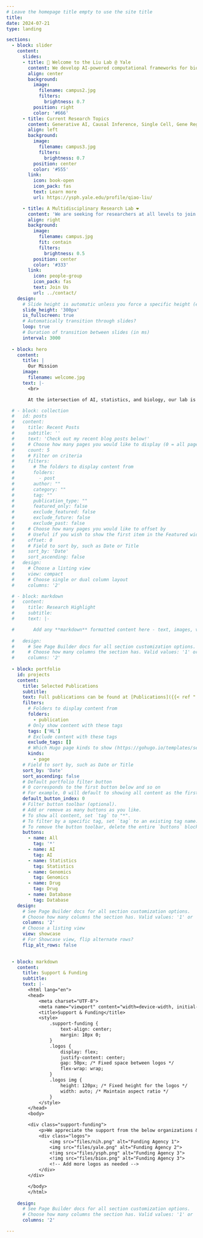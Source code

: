 ```yaml
---
# Leave the homepage title empty to use the site title
title:
date: 2024-07-21
type: landing

sections:
  - block: slider
    content:
      slides:
      - title: 👋 Welcome to the Liu Lab @ Yale
        content: We develop AI-powered computational frameworks for biomedical and statistical research
        align: center
        background:
          image:
            filename: campus2.jpg
            filters:
              brightness: 0.7
          position: right
          color: '#666'
      - title: Current Research Topics
        content: Generative AI, Causal Inference, Single Cell, Gene Regulation, Bayesian Computation
        align: left
        background:
          image:
            filename: campus3.jpg
            filters:
              brightness: 0.7
          position: center
          color: '#555'
        link:
          icon: book-open
          icon_pack: fas
          text: Learn more
          url: https://ysph.yale.edu/profile/qiao-liu/

      - title: A Multidisciplinary Research Lab ❤️ 
        content: 'We are seeking for researchers at all levels to join us!'
        align: right
        background:
          image:
            filename: campus.jpg
            fit: contain
            filters:
              brightness: 0.5
          position: center
          color: '#333'
        link:
          icon: people-group
          icon_pack: fas
          text: Join Us
          url: ../contact/
    design:
      # Slide height is automatic unless you force a specific height (e.g. '400px')
      slide_height: '300px'
      is_fullscreen: true
      # Automatically transition through slides?
      loop: true
      # Duration of transition between slides (in ms)
      interval: 3000
      
  - block: hero
    content:
      title: |
        Our Mission
      image:
        filename: welcome.jpg
      text: |-
        <br>

        At the intersection of AI, statistics, and biology, our lab is dedicated to developing novel computational frameworks for unraveling the complexities of biomedical data, paving the way for groundbreaking discoveries in computational biology and biomedical informatics.

  # - block: collection
  #   id: posts
  #   content:
  #     title: Recent Posts
  #     subtitle: ''
  #     text: 'Check out my recent blog posts below!'
  #     # Choose how many pages you would like to display (0 = all pages)
  #     count: 5
  #     # Filter on criteria
  #     filters:
  #       # The folders to display content from
  #       folders:
  #         - post
  #       author: ""
  #       category: ""
  #       tag: ""
  #       publication_type: ""
  #       featured_only: false
  #       exclude_featured: false
  #       exclude_future: false
  #       exclude_past: false
  #     # Choose how many pages you would like to offset by
  #     # Useful if you wish to show the first item in the Featured widget
  #     offset: 0
  #     # Field to sort by, such as Date or Title
  #     sort_by: 'Date'
  #     sort_ascending: false
  #   design:
  #     # Choose a listing view
  #     view: compact
  #     # Choose single or dual column layout
  #     columns: '2'

  # - block: markdown
  #   content:
  #     title: Research Highlight
  #     subtitle: 
  #     text: |-

  #       Add any **markdown** formatted content here - text, images, videos, galleries - and even HTML code! {{% cta cta_link="./people/" cta_text="Meet the team ❤️ " %}} 
        
  #   design:
  #     # See Page Builder docs for all section customization options.
  #     # Choose how many columns the section has. Valid values: '1' or '2'.
  #     columns: '2'
      
  - block: portfolio
    id: projects
    content:
      title: Selected Publications
      subtitle: 
      text: Full publications can be found at [Publications]({{< ref "../publication/" >}} "Publications") tab or [Google Scholar](https://scholar.google.com/citations?user=StBWeZgAAAAJ&hl=en).
      filters:
        # Folders to display content from
        folders:
          - publication
        # Only show content with these tags
        tags: ['HL']
        # Exclude content with these tags
        exclude_tags: []
        # Which Hugo page kinds to show (https://gohugo.io/templates/section-templates/#page-kinds)
        kinds:
          - page
      # Field to sort by, such as Date or Title
      sort_by: 'Date'
      sort_ascending: false
      # Default portfolio filter button
      # 0 corresponds to the first button below and so on
      # For example, 0 will default to showing all content as the first button below shows content with *any* tag
      default_button_index: 0
      # Filter button toolbar (optional).
      # Add or remove as many buttons as you like.
      # To show all content, set `tag` to "*".
      # To filter by a specific tag, set `tag` to an existing tag name.
      # To remove the button toolbar, delete the entire `buttons` block.
      buttons:
        - name: All
          tag: '*'
        - name: AI
          tag: AI
        - name: Statistics
          tag: Statistics
        - name: Genomics
          tag: Genomics
        - name: Drug
          tag: Drug
        - name: Database
          tag: Database
    design:
      # See Page Builder docs for all section customization options.
      # Choose how many columns the section has. Valid values: '1' or '2'.
      columns: '2'
      # Choose a listing view
      view: showcase
      # For Showcase view, flip alternate rows?
      flip_alt_rows: false

  
  - block: markdown
    content:
      title: Support & Funding
      subtitle: 
      text: |-
        <html lang="en">
        <head>
            <meta charset="UTF-8">
            <meta name="viewport" content="width=device-width, initial-scale=1.0">
            <title>Support & Funding</title>
            <style>
                .support-funding {
                    text-align: center;
                    margin: 10px 0;
                }
                .logos {
                    display: flex;
                    justify-content: center;
                    gap: 50px; /* Fixed space between logos */
                    flex-wrap: wrap;
                }
                .logos img {
                    height: 120px; /* Fixed height for the logos */
                    width: auto; /* Maintain aspect ratio */
                }
            </style>
        </head>
        <body>

        <div class="support-funding">
            <p>We appreciate the support from the below organizations & agencies.</p>
            <div class="logos">
                <img src="files/nih.png" alt="Funding Agency 1">
                <img src="files/yale.png" alt="Funding Agency 2">
                <!img src="files/ysph.png" alt="Funding Agency 3">
                <!img src="files/biox.png" alt="Funding Agency 3">
                <!-- Add more logos as needed -->
            </div>
        </div>

        </body>
        </html>
        
    design:
      # See Page Builder docs for all section customization options.
      # Choose how many columns the section has. Valid values: '1' or '2'.
      columns: '2'

---
```


